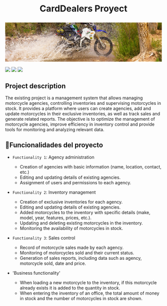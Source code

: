 <h1 align="center">
  <p align="center">CardDealers Proyect</p>
</h1>

![Imagen ilustrativa](https://github.com/guido-sanz/guido-sanz-parcial1/blob/main/img/ColDualSptNoRack.jpg)

<p align="left">
   <img src="https://img.shields.io/badge/STATUS-Development-green">
   <img src="https://img.shields.io/badge/LANGUAJE-.NET-blueviolet">
   <img src="https://img.shields.io/badge/VERSION-1.0-blue">
</p>

<h2>Project description</h2>
<p>The existing project is a management system that allows managing motorcycle agencies, controlling inventories and supervising motorcycles in stock. It provides a platform where users can create agencies, add and update motorcycles in their exclusive inventories, as well as track sales and generate related reports. The objective is to optimize the management of motorcycle agencies, improve efficiency in inventory control and provide tools for monitoring and analyzing relevant data.</p>

## :hammer:Funcionalidades del proyecto

- `Functionality 1`: Agency administration
     - Creation of agencies with basic information (name, location, contact, etc.)
     - Editing and updating details of existing agencies.
     - Assignment of users and permissions to each agency.
      
- `Functionality 2`: Inventory management
     - Creation of exclusive inventories for each agency.
     - Editing and updating details of existing agencies.
     - Added motorcycles to the inventory with specific details (make, model, year, features, prices, etc.).
     - Updating and deleting existing motorcycles in the inventory.
     - Monitoring the availability of motorcycles in stock.

- `Functionality 3`: Sales control
     - Record of motorcycle sales made by each agency.
     - Monitoring of motorcycles sold and their current status.
     - Generation of sales reports, including data such as agency, motorcycle sold, date and price.

- 'Business functionality'
     - When loading a new motorcycle to the inventory, if this motorcycle already exists it is added to the quantity in stock.
     - When entering the inventory of an office, the total amount of money in stock and the number of motorcycles in stock are shown.
